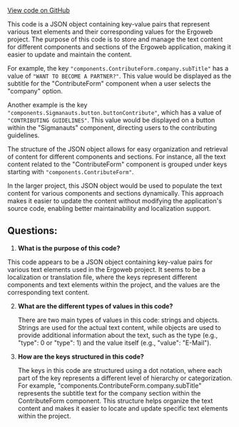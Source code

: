 [View code on GitHub](https://github.com/ergoplatform/ergoweb/content/compiled-locales/en.json)

This code is a JSON object containing key-value pairs that represent various text elements and their corresponding values for the Ergoweb project. The purpose of this code is to store and manage the text content for different components and sections of the Ergoweb application, making it easier to update and maintain the content.

For example, the key `"components.ContributeForm.company.subTitle"` has a value of `"WANT TO BECOME A PARTNER?"`. This value would be displayed as the subtitle for the "ContributeForm" component when a user selects the "company" option.

Another example is the key `"components.Sigmanauts.button.buttonContribute"`, which has a value of `"CONTRIBUTING GUIDELINES"`. This value would be displayed on a button within the "Sigmanauts" component, directing users to the contributing guidelines.

The structure of the JSON object allows for easy organization and retrieval of content for different components and sections. For instance, all the text content related to the "ContributeForm" component is grouped under keys starting with `"components.ContributeForm"`.

In the larger project, this JSON object would be used to populate the text content for various components and sections dynamically. This approach makes it easier to update the content without modifying the application's source code, enabling better maintainability and localization support.
## Questions: 
 1. **What is the purpose of this code?**

   This code appears to be a JSON object containing key-value pairs for various text elements used in the Ergoweb project. It seems to be a localization or translation file, where the keys represent different components and text elements within the project, and the values are the corresponding text content.

2. **What are the different types of values in this code?**

   There are two main types of values in this code: strings and objects. Strings are used for the actual text content, while objects are used to provide additional information about the text, such as the type (e.g., "type": 0 or "type": 1) and the value itself (e.g., "value": "E-Mail").

3. **How are the keys structured in this code?**

   The keys in this code are structured using a dot notation, where each part of the key represents a different level of hierarchy or categorization. For example, "components.ContributeForm.company.subTitle" represents the subtitle text for the company section within the ContributeForm component. This structure helps organize the text content and makes it easier to locate and update specific text elements within the project.